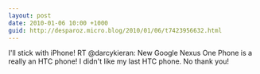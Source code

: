 ```yaml
---
layout: post
date: 2010-01-06 10:00 +1000
guid: http://desparoz.micro.blog/2010/01/06/t7423956632.html
---
```

I'll stick with iPhone! RT @darcykieran: New Google Nexus One Phone is a really an HTC phone! I didn't like my last HTC phone. No thank you!
